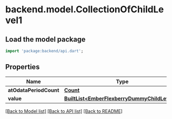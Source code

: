# backend.model.CollectionOfChildLevel1

## Load the model package
```dart
import 'package:backend/api.dart';
```

## Properties
Name | Type | Description | Notes
------------ | ------------- | ------------- | -------------
**atOdataPeriodCount** | [**Count**](Count.md) |  | [optional] 
**value** | [**BuiltList&lt;EmberFlexberryDummyChildLevel2&gt;**](EmberFlexberryDummyChildLevel2.md) |  | [optional] 

[[Back to Model list]](../README.md#documentation-for-models) [[Back to API list]](../README.md#documentation-for-api-endpoints) [[Back to README]](../README.md)


